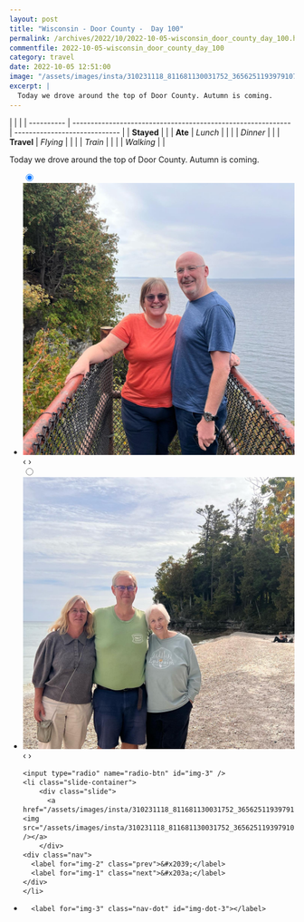 ```yaml
---
layout: post
title: "Wisconsin - Door County -  Day 100"
permalink: /archives/2022/10/2022-10-05-wisconsin_door_county_day_100.html
commentfile: 2022-10-05-wisconsin_door_county_day_100
category: travel
date: 2022-10-05 12:51:00
image: "/assets/images/insta/310231118_811681130031752_3656251193979107295_n_18031774816401905.jpg"
excerpt: |
  Today we drove around the top of Door County. Autumn is coming.
---
```


|            |                                                              |
| ---------- | ------------------------------------------------------------ | ----------------------------- |
| **Stayed** |  |
| **Ate**    | _Lunch_                                                      |          |
|            | _Dinner_                                                     |          |
| **Travel** | _Flying_                                                     |          |
|            | _Train_                                                      |          |
|            | _Walking_                                                    |          |


Today we drove around the top of Door County. Autumn is coming.


<ul class="slides">
    <input type="radio" name="radio-btn" id="img-1" checked="checked" />
    <li class="slide-container">
        <div class="slide">
          <a href="/assets/images/insta/310476354_805802413877886_4928238193867924416_n_17978851447673538.jpg"><img src="/assets/images/insta/310476354_805802413877886_4928238193867924416_n_17978851447673538.jpg" /></a>
        </div>
    <div class="nav">
      <label for="img-3" class="prev">&#x2039;</label>
      <label for="img-2" class="next">&#x203a;</label>
    </div>
    </li>
        <input type="radio" name="radio-btn" id="img-2"  />
    <li class="slide-container">
        <div class="slide">
          <a href="/assets/images/insta/310938555_208487368191827_8879350649490722706_n_17842611824866934.jpg"><img src="/assets/images/insta/310938555_208487368191827_8879350649490722706_n_17842611824866934.jpg" /></a>
        </div>
    <div class="nav">
      <label for="img-1" class="prev">&#x2039;</label>
      <label for="img-3" class="next">&#x203a;</label>
    </div>
    </li>
    
    <input type="radio" name="radio-btn" id="img-3" />
    <li class="slide-container">
        <div class="slide">
          <a href="/assets/images/insta/310231118_811681130031752_3656251193979107295_n_18031774816401905.jpg"><img src="/assets/images/insta/310231118_811681130031752_3656251193979107295_n_18031774816401905.jpg" /></a>
        </div>
    <div class="nav">
      <label for="img-2" class="prev">&#x2039;</label>
      <label for="img-1" class="next">&#x203a;</label>
    </div>
    </li>
			
<li class="nav-dots">
      <label for="img-1" class="nav-dot" id="img-dot-1"></label>
      <label for="img-2" class="nav-dot" id="img-dot-2"></label>

      <label for="img-3" class="nav-dot" id="img-dot-3"></label>

</li>
</ul>        
             

		